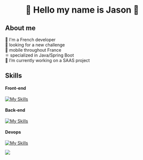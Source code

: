 <h1 align="center">👋 Hello my name is Jason 👋</h2>

<h2> About me </h2>
👋 I'm a French developer </br>
👀 looking for a new challenge </br>
🚆 mobile throughout France </br>
⚛️ specialized in Java/Spring Boot </br>
🔭 I’m currently working on a SAAS project </br> 


<h2> Skills </h2>

<h4> Front-end</h4>

[![My Skills](https://skillicons.dev/icons?i=html,css,react,nextjs&theme=light)](https://skillicons.dev)

<h4> Back-end</h4>

[![My Skills](https://skillicons.dev/icons?i=java,spring,hibernate,mysql&theme=light)](https://skillicons.dev)

<h4> Devops</h4>

[![My Skills](https://skillicons.dev/icons?i=git,github,docker&theme=light)](https://skillicons.dev)



[![](https://visitcount.itsvg.in/api?id=Jason&label=Profile%20Views&color=1&icon=1&pretty=false)](https://visitcount.itsvg.in)

